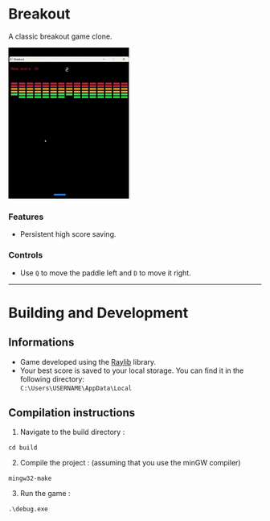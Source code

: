 # Breakout

A classic breakout game clone.

![Gameplay](https://github.com/EzTaah/cpp-breakout/blob/main/assets/gameplay.gif)


### Features
- Persistent high score saving.

### Controls
- Use `Q` to move the paddle left and `D` to move it right.

---

# Building and Development

## Informations
- Game developed using the [Raylib](https://www.raylib.com/) library.
- Your best score is saved to your local storage. You can find it in the following directory:   
```C:\Users\USERNAME\AppData\Local```

## Compilation instructions

1. Navigate to the build directory : 
```
cd build 
```

2. Compile the project : (assuming that you use the minGW compiler)   
``` 
mingw32-make 
```

3. Run the game :   
```
.\debug.exe
```

